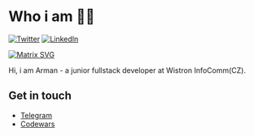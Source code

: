 # Who i am 👨‍💻

<p>
	<a href="https://twitter.com/arman_zhumanov"><img src="https://img.shields.io/twitter/follow/arman_zhumanov?label=@arman-zhumanov&style=social" alt="Twitter"></a>
	<a href="https://www.linkedin.com/in/arman-zhumanov/"><img src="https://img.shields.io/badge/LinkedIn--_.svg?style=social&logo=linkedin&label=Connect" alt="LinkedIn"></a>
</p>

[![Matrix SVG](https://raw.githubusercontent.com/rodrigograca31/rodrigograca31/master/matrix.svg)](https://www.youtube.com/watch?v=SDkAGkd4NLc)

Hi, i am Arman - a junior fullstack developer at Wistron InfoComm(CZ). 

## Get in touch
* <a href="https://t.me/armasher">Telegram</a>
* <a href="https://www.codewars.com/users/armanpwnz">Codewars</a>


<!--
**armanpwnz/armanpwnz** is a ✨ _special_ ✨ repository because its `README.md` (this file) appears on your GitHub profile.

Here are some ideas to get you started:

- 🔭 I’m currently working on ...
- 🌱 I’m currently learning ...
- 👯 I’m looking to collaborate on ...
- 🤔 I’m looking for help with ...
- 💬 Ask me about ...
- 📫 How to reach me: ...
- 😄 Pronouns: ...
- ⚡ Fun fact: ...
-->
